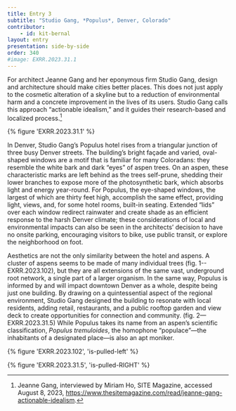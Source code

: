 ```yaml
---
title: Entry 3
subtitle: "Studio Gang, *Populus*, Denver, Colorado"
contributor:
    - id: kit-bernal
layout: entry
presentation: side-by-side
order: 340
#image: EXRR.2023.31.1
---
```


For architect Jeanne Gang and her eponymous firm Studio Gang, design and architecture should make cities better places. This does not just apply to the cosmetic alteration of a skyline but to a reduction of environmental harm and a concrete improvement in the lives of its users. Studio Gang calls this approach “actionable idealism,” and it guides their research-based and localized process.[^1]

{% figure 'EXRR.2023.31.1' %}

In Denver, Studio Gang’s Populus hotel rises from a triangular junction of three busy Denver streets. The building’s bright façade and varied, oval-shaped windows are a motif that is familiar for many Coloradans: they resemble the white bark and dark “eyes” of aspen trees. On an aspen, these characteristic marks are left behind as the trees self-prune, shedding their lower branches to expose more of the photosynthetic bark, which absorbs light and energy year-round. For Populus, the eye-shaped windows, the largest of which are thirty feet high, accomplish the same effect, providing light, views, and, for some hotel rooms, built-in seating. Extended “lids” over each window redirect rainwater and create shade as an efficient response to the harsh Denver climate; these considerations of local and environmental impacts can also be seen in the architects’ decision to have no onsite parking, encouraging visitors to bike, use public transit, or explore the neighborhood on foot.

Aesthetics are not the only similarity between the hotel and aspens. A cluster of aspens seems to be made of many individual trees (fig. 1-- EXRR.2023.102), but they are all extensions of the same vast, underground root network, a single part of a larger organism. In the same way, Populus is informed by and will impact downtown Denver as a whole, despite being just one building. By drawing on a quintessential aspect of the regional environment, Studio Gang designed the building to resonate with local residents, adding retail, restaurants, and a public rooftop garden and view deck to create opportunities for connection and community. (fig. 2—EXRR.2023.31.5) While Populus takes its name from an aspen’s scientific classification, *Populus tremuloides*, the homophone “populace”—the inhabitants of a designated place—is also an apt moniker.

{% figure 'EXRR.2023.102', 'is-pulled-left' %}

{% figure 'EXRR.2023.31.5', 'is-pulled-RIGHT' %}

[^1]: Jeanne Gang, interviewed by Miriam Ho, SITE Magazine, accessed August 8, 2023, https://www.thesitemagazine.com/read/jeanne-gang-actionable-idealism.
